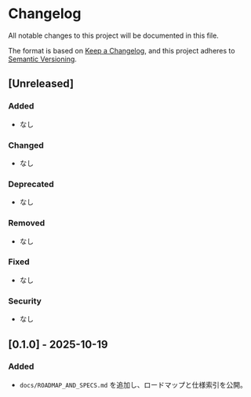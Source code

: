 # Changelog

All notable changes to this project will be documented in this file.

The format is based on [Keep a Changelog](https://keepachangelog.com/ja/1.1.0/),
and this project adheres to [Semantic Versioning](https://semver.org/spec/v2.0.0.html).

## [Unreleased]
### Added
- なし

### Changed
- なし

### Deprecated
- なし

### Removed
- なし

### Fixed
- なし

### Security
- なし

## [0.1.0] - 2025-10-19
### Added
- `docs/ROADMAP_AND_SPECS.md` を追加し、ロードマップと仕様索引を公開。
